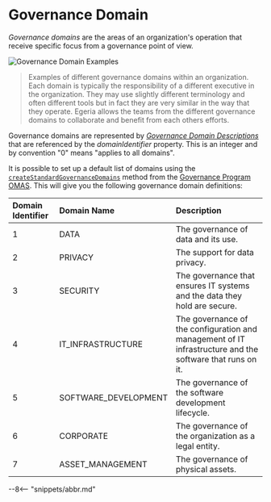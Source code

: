 <!-- SPDX-License-Identifier: CC-BY-4.0 -->
<!-- Copyright Contributors to the ODPi Egeria project. -->


# Governance Domain

*Governance domains* are the areas of an organization's operation that receive specific focus from a governance point of view.

![Governance Domain Examples](/guides/planning/governance-program/governance-domain-examples.svg)
> Examples of different governance domains within an organization.  Each domain is typically the responsibility of a different executive in the organization.  They may use slightly different terminology and often different tools but in fact they are very similar in the way that they operate.  Egeria allows the teams from the different governance domains to collaborate and benefit from each others efforts.

Governance domains are represented by *[Governance Domain Descriptions](/types/4/0401-Governance-Definitions)* that are referenced by the *domainIdentifier* property.  This is an integer and by convention "0" means "applies to all domains".

It is possible to set up a default list of domains using the [`createStandardGovernanceDomains`](https://odpi.github.io/egeria/org/odpi/openmetadata/accessservices/governanceprogram/api/GovernanceDomainInterface.html) method from the [Governance Program OMAS](/services/omas/governance-program/overview). This will give you the following governance domain definitions:

| Domain Identifier | Domain Name | Description                                                                                                           |
| :-------- | :-------- |:----------------------------------------------------------------------------------------------------------------------|
| 1 | DATA | The governance of data and its use. |
| 2 | PRIVACY | The support for data privacy. |
| 3 | SECURITY | The governance that ensures IT systems and the data they hold are secure. |
| 4 | IT_INFRASTRUCTURE | The governance of the configuration and management of IT infrastructure and the software that runs on it. |
| 5 | SOFTWARE_DEVELOPMENT | The governance of the software development lifecycle.|
| 6 | CORPORATE | The governance of the organization as a legal entity.|
| 7 | ASSET_MANAGEMENT | The governance of physical assets.| 


--8<-- "snippets/abbr.md"

